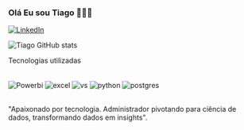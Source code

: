 ### Olá Eu sou Tiago 🧑🏽‍💻
 

[![LinkedIn](https://img.shields.io/badge/linkedin-%230077B5.svg?style=for-the-badge&logo=linkedin&logoColor=white)](https://www.linkedin.com/in/tiagoribeirosilva
)

![Tiago GitHub stats](https://github-readme-stats.vercel.app/api?username=tiagordata&show_icons=true&theme=dracula)





Tecnologias utilizadas
<div style= "display: inline_block"><br/>
   <img align= "center" alt="Powerbi" src="https://img.shields.io/badge/power_bi-F2C811?style=for-the-badge&logo=powerbi&logoColor=black)"/>
   <img align= "center" alt="excel" src="https://img.shields.io/badge/Microsoft_Excel-217346?style=for-the-badge&logo=microsoft-excel&logoColor=white)"/>
   <img align= "center" alt="vs" src="https://img.shields.io/badge/Visual%20Studio%20Code-0078d7.svg?style=for-the-badge&logo=visual-studio-code&logoColor=white)"/>
    <img align= "center" alt="python" src="https://img.shields.io/badge/python-3670A0?style=for-the-badge&logo=python&logoColor=ffdd54)"/>
     <img align= "center" alt="postgres" src="https://img.shields.io/badge/postgres-%23316192.svg?style=for-the-badge&logo=postgresql&logoColor=white)"/>
   
   </div><br/>

   "Apaixonado por tecnologia. Administrador pivotando para ciência de dados, transformando dados em insights".
